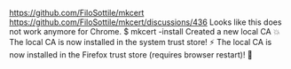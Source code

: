 https://github.com/FiloSottile/mkcert
https://github.com/FiloSottile/mkcert/discussions/436
Looks like this does not work anymore for Chrome.
$ mkcert -install
Created a new local CA 💥
The local CA is now installed in the system trust store! ⚡️
The local CA is now installed in the Firefox trust store (requires browser restart)! 🦊